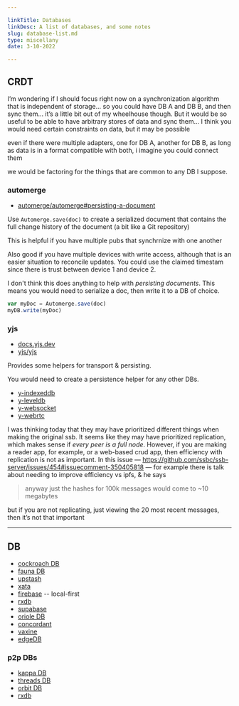 ```yaml
---

linkTitle: Databases
linkDesc: A list of databases, and some notes
slug: database-list.md
type: miscellany
date: 3-10-2022

---
```


## CRDT
I’m wondering if I should focus right now on a synchronization algorithm that is independent of storage... so you could have DB A and DB B, and then sync them… it’s a little bit out of my wheelhouse though. But it would be so useful to be able to have arbitrary stores of data and sync them… I think you would need certain constraints on data, but it may be possible

even if there were multiple adapters, one for DB A, another for DB B, as long as data is in a format compatible with both, i imagine you could connect them

we would be factoring for the things that are common to any DB I suppose.

### automerge

* [automerge/automerge#persisting-a-document](https://github.com/automerge/automerge#persisting-a-document)

Use `Automerge.save(doc)` to create a serialized document that contains the full change history of the document (a bit like a Git repository)

This is helpful if you have multiple pubs that synchrnize with one another

Also good if you have multiple devices with write access, although that is an easier situation to reconcile updates. You could use the claimed timestam since there is trust between device 1 and device 2.

I don't think this does anything to help with *persisting documents*. This means you would need to serialize a doc, then write it to a DB of choice.

```js
var myDoc = Automerge.save(doc)
myDB.write(myDoc)
```

### yjs
* [docs.yjs.dev](https://docs.yjs.dev/)
* [yjs/yjs](https://github.com/yjs/yjs)

Provides some helpers for transport & persisting.

You would need to create a persistence helper for any other DBs.

* [y-indexeddb](https://github.com/yjs/y-indexeddb)
* [y-leveldb](https://github.com/yjs/y-leveldb)
* [y-websocket](https://github.com/yjs/y-websocket)
* [y-webrtc](https://github.com/yjs/y-webrtc)

I was thinking today that they may have prioritized different things when making the original ssb. It seems like they may have prioritized replication, which makes sense if *every peer is a full node*. However, if you are making a reader app, for example, or a web-based crud app, then efficiency with replication is not as important. In this issue — https://github.com/ssbc/ssb-server/issues/454#issuecomment-350405818 — for example there is talk about needing to improve efficiency vs ipfs, & he says

> anyway just the hashes for 100k messages would come to ~10 megabytes

but if you are not replicating, just viewing the 20 most recent messages, then it’s not that important


-----------------------------------------------


## DB
* [cockroach DB](https://www.cockroachlabs.com/)
* [fauna DB](https://fauna.com/)
* [upstash](https://upstash.com/)
* [xata](https://www.xata.io/)
* [firebase](https://firebase.google.com/) -- local-first
* [rxdb](https://github.com/pubkey/rxdb)
* [supabase](https://supabase.com/)
* [oriole DB](https://github.com/orioledb/orioledb)
* [concordant](https://www.concordant.io/)
* [vaxine](https://medium.com/lunar-ventures/vaxine-the-database-for-social-software-6e3a292a53ca)
* [edgeDB](https://www.edgedb.com/blog/edgedb-1-0)

### p2p DBs
* [kappa DB](https://github.com/kappa-db/kappa-core)
* [threads DB](https://docs.textile.io/threads/)
* [orbit DB](https://orbitdb.org/)
* [rxdb](https://github.com/pubkey/rxdb)

